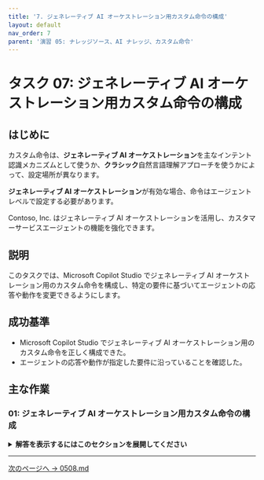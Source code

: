 ```yaml
---
title: '7. ジェネレーティブ AI オーケストレーション用カスタム命令の構成'
layout: default
nav_order: 7
parent: '演習 05: ナレッジソース、AI ナレッジ、カスタム命令'
---
```


# タスク 07: ジェネレーティブ AI オーケストレーション用カスタム命令の構成

## はじめに

カスタム命令は、**ジェネレーティブ AI オーケストレーション**を主なインテント認識メカニズムとして使うか、**クラシック**自然言語理解アプローチを使うかによって、設定場所が異なります。

**ジェネレーティブ AI オーケストレーション**が有効な場合、命令はエージェントレベルで設定する必要があります。

Contoso, Inc. はジェネレーティブ AI オーケストレーションを活用し、カスタマーサービスエージェントの機能を強化できます。

## 説明

このタスクでは、Microsoft Copilot Studio でジェネレーティブ AI オーケストレーション用のカスタム命令を構成し、特定の要件に基づいてエージェントの応答や動作を変更できるようにします。

## 成功基準

-   Microsoft Copilot Studio でジェネレーティブ AI オーケストレーション用のカスタム命令を正しく構成できた。
-   エージェントの応答や動作が指定した要件に沿っていることを確認した。

## 主な作業

### 01: ジェネレーティブ AI オーケストレーション用カスタム命令の構成

<details markdown="block"> 
  <summary><strong>解答を表示するにはこのセクションを展開してください</strong></summary> 

カスタム命令は、**ジェネレーティブ AI オーケストレーション**を主なインテント認識メカニズムとして使うか、**クラシック**自然言語理解アプローチを使うかによって、設定場所が異なります。

**ジェネレーティブ AI オーケストレーション**が有効な場合、命令はエージェントレベルで設定します。

1. 画面右上の **Settings** を選択します。

	![3f5fs0ge.jpg](../../media/3f5fs0ge.jpg)

1. 左側の設定メニューで **Generative AI** を選択します。

1. **How should your agent interact with people?** で **Generative** を選択し、画面下部の **Save** を選択します。

	![kuqxivm6.jpg](../../media/kuqxivm6.jpg)

1. 保存が完了したら、Settings ページ右上の **X** を選択します。

1. 上部バーの **Overview** を選択します。

	![vxdoevcg.jpg](../../media/vxdoevcg.jpg)

1. **Details** セクション右上の **Edit** を選択します。

	![g6v2lbuq.jpg](../../media/g6v2lbuq.jpg)

1. **Instructions** のテキストボックス内のテキストを次の内容に置き換えます:

	```
	海賊のように話し、海賊用語を使ってください。
	回答に絵文字を使ってください。
	50語以内で答えてください。
	```

1. **Details** セクション右上の **Save** を選択します。

	![q18yiful.jpg](../../media/q18yiful.jpg)

	{: .important }
   > 命令内でユーザー固有の変数も利用できます。
	>
	> ![l1ke4bl0.jpg](../../media/l1ke4bl0.jpg)

</details>

---

[次のページへ → 0508.md](0508.md)